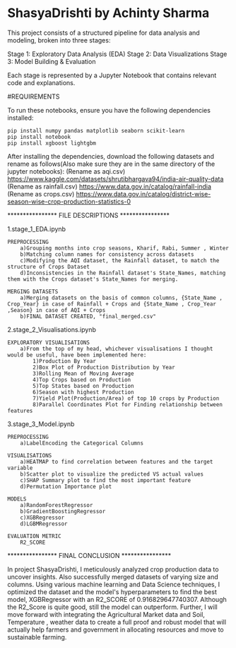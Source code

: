 # ShasyaDrishti by Achinty Sharma

This project consists of a structured pipeline for data analysis and modeling, broken into three stages:

Stage 1: Exploratory Data Analysis (EDA)
Stage 2: Data Visualizations
Stage 3: Model Building & Evaluation

Each stage is represented by a Jupyter Notebook that contains relevant code and explanations.

#REQUIREMENTS

To run these notebooks, ensure you have the following dependencies installed:

	pip install numpy pandas matplotlib seaborn scikit-learn
	pip install notebook
	pip install xgboost lightgbm

After installing the dependencies, download the following datasets and rename as follows(Also make sure they are in the same directory of the jupyter notebooks):
		(Rename as aqi.csv)
	https://www.kaggle.com/datasets/shrutibhargava94/india-air-quality-data
		(Rename as rainfall.csv)
	https://www.data.gov.in/catalog/rainfall-india
		(Rename as crops.csv)
	https://www.data.gov.in/catalog/district-wise-season-wise-crop-production-statistics-0
	
****************	FILE DESCRIPTIONS	****************

1.stage_1_EDA.ipynb

	PREPROCESSING
		a)Grouping months into crop seasons, Kharif, Rabi, Summer , Winter	
		b)Matching column names for consistency across datasets
		c)Modifying the AQI dataset, the Rainfall dataset, to match the structure of Crops Dataset
		d)Inconsistencies in the Rainfall dataset's State_Names, matching them with the Crops dataset's State_Names for merging.

	MERGING DATASETS
		a)Merging datasets on the basis of common columns, {State_Name , Crop_Year} in case of Rainfall + Crops and {State_Name , Crop_Year ,Season} in case of AQI + Crops
		b)FINAL DATASET CREATED, "final_merged.csv"

2.stage_2_Visualisations.ipynb

	EXPLORATORY VISUALISATIONS
		a)From the top of my head, whichever visualisations I thought would be useful, have been implemented here:
			1)Production By Year
			2)Box Plot of Production Distribution by Year
			3)Rolling Mean of Moving Average
			4)Top Crops based on Production
			5)Top States based on Production
			6)Season with highest Production
			7)Yield Plot(Production/Area) of top 10 crops by Production
			8)Parallel Coordinates Plot for Finding relationship between features
	
3.stage_3_Model.ipynb
	
	PREPROCESSING
		a)LabelEncoding the Categorical Columns

	VISUALISATIONS
		a)HEATMAP to find correlation between features and the target variable
		b)Scatter plot to visualize the predicted VS actual values
		c)SHAP Summary plot to find the most important feature
		d)Permutation Importance plot
	
	MODELS
		a)RandomForestRegressor
		b)GradientBoostingRegressor
		c)XGBRegressor
		d)LGBMRegressor

	EVALUATION METRIC
		R2_SCORE

****************	FINAL CONCLUSION	****************

In project ShasyaDrishti, I meticulously analyzed crop production data to uncover insights. Also successfully merged datasets of varying size and columns. Using various machine learning and Data Science techniques, I optimized the dataset and the model's hyperparameters to find the best model, XGBRegressor with an R2_SCORE of 0.916829647740307. Although the R2_Score is quite good, still the model can outperform.
	Further, I will move forward with integrating the Agricultural Market data and Soil, Temperature , weather data to create a full proof and robust model that will actually help farmers and government in allocating resources and move to sustainable farming.


